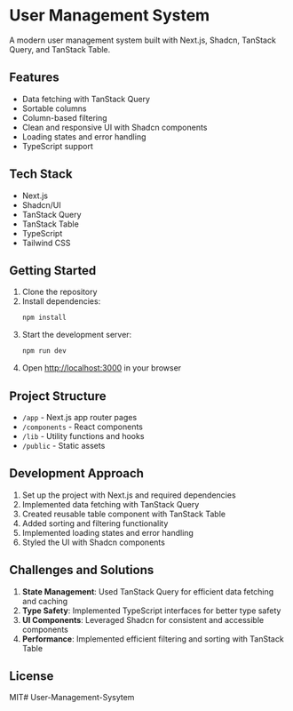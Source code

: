 # User Management System

A modern user management system built with Next.js, Shadcn, TanStack Query, and TanStack Table.

## Features

- Data fetching with TanStack Query
- Sortable columns
- Column-based filtering
- Clean and responsive UI with Shadcn components
- Loading states and error handling
- TypeScript support

## Tech Stack

- Next.js
- Shadcn/UI
- TanStack Query
- TanStack Table
- TypeScript
- Tailwind CSS

## Getting Started

1. Clone the repository
2. Install dependencies:
   ```bash
   npm install
   ```
3. Start the development server:
   ```bash
   npm run dev
   ```
4. Open [http://localhost:3000](http://localhost:3000) in your browser

## Project Structure

- `/app` - Next.js app router pages
- `/components` - React components
- `/lib` - Utility functions and hooks
- `/public` - Static assets

## Development Approach

1. Set up the project with Next.js and required dependencies
2. Implemented data fetching with TanStack Query
3. Created reusable table component with TanStack Table
4. Added sorting and filtering functionality
5. Implemented loading states and error handling
6. Styled the UI with Shadcn components

## Challenges and Solutions

1. **State Management**: Used TanStack Query for efficient data fetching and caching
2. **Type Safety**: Implemented TypeScript interfaces for better type safety
3. **UI Components**: Leveraged Shadcn for consistent and accessible components
4. **Performance**: Implemented efficient filtering and sorting with TanStack Table

## License

MIT# User-Management-Sysytem